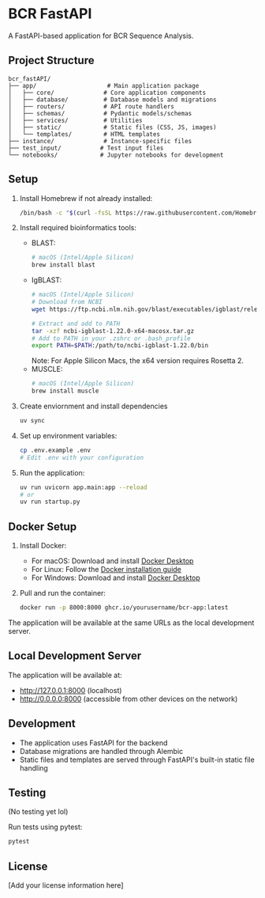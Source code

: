 # BCR FastAPI

A FastAPI-based application for BCR Sequence Analysis.

## Project Structure

```
bcr_fastAPI/
├── app/                    # Main application package
│   ├── core/              # Core application components
│   ├── database/          # Database models and migrations
│   ├── routers/           # API route handlers
│   ├── schemas/           # Pydantic models/schemas
│   ├── services/          # Utilities
│   ├── static/            # Static files (CSS, JS, images)
│   └── templates/         # HTML templates
├── instance/              # Instance-specific files
├── test_input/           # Test input files
└── notebooks/            # Jupyter notebooks for development
```

## Setup

1. Install Homebrew if not already installed:
   ```bash
   /bin/bash -c "$(curl -fsSL https://raw.githubusercontent.com/Homebrew/install/HEAD/install.sh)"
   ```

2. Install required bioinformatics tools:
   - BLAST: 
     ```bash
     # macOS (Intel/Apple Silicon)
     brew install blast
     ```
   - IgBLAST:
     ```bash
     # macOS (Intel/Apple Silicon)
     # Download from NCBI
     wget https://ftp.ncbi.nlm.nih.gov/blast/executables/igblast/release/1.22.0/ncbi-igblast-1.22.0-x64-macosx.tar.gz
     
     # Extract and add to PATH
     tar -xzf ncbi-igblast-1.22.0-x64-macosx.tar.gz
     # Add to PATH in your .zshrc or .bash_profile
     export PATH=$PATH:/path/to/ncbi-igblast-1.22.0/bin
     ```
     Note: For Apple Silicon Macs, the x64 version requires Rosetta 2.
   - MUSCLE:
     ```bash
     # macOS (Intel/Apple Silicon)
     brew install muscle
     ```

3. Create enviornment and install dependencies
    ```bash
    uv sync
    ```

4. Set up environment variables:
   ```bash
   cp .env.example .env
   # Edit .env with your configuration
   ```

5. Run the application:
   ```bash
   uv run uvicorn app.main:app --reload
   # or 
   uv run startup.py
   ```

## Docker Setup

1. Install Docker:
   - For macOS: Download and install [Docker Desktop](https://www.docker.com/products/docker-desktop)
   - For Linux: Follow the [Docker installation guide](https://docs.docker.com/engine/install/)
   - For Windows: Download and install [Docker Desktop](https://www.docker.com/products/docker-desktop)

2. Pull and run the container:
   ```bash
   docker run -p 8000:8000 ghcr.io/yourusername/bcr-app:latest
   ```

The application will be available at the same URLs as the local development server.

## Local Development Server

The application will be available at:
- http://127.0.0.1:8000 (localhost)
- http://0.0.0.0:8000 (accessible from other devices on the network)

## Development

- The application uses FastAPI for the backend
- Database migrations are handled through Alembic
- Static files and templates are served through FastAPI's built-in static file handling

## Testing
(No testing yet lol)

Run tests using pytest:
```bash
pytest
```

## License

[Add your license information here]
